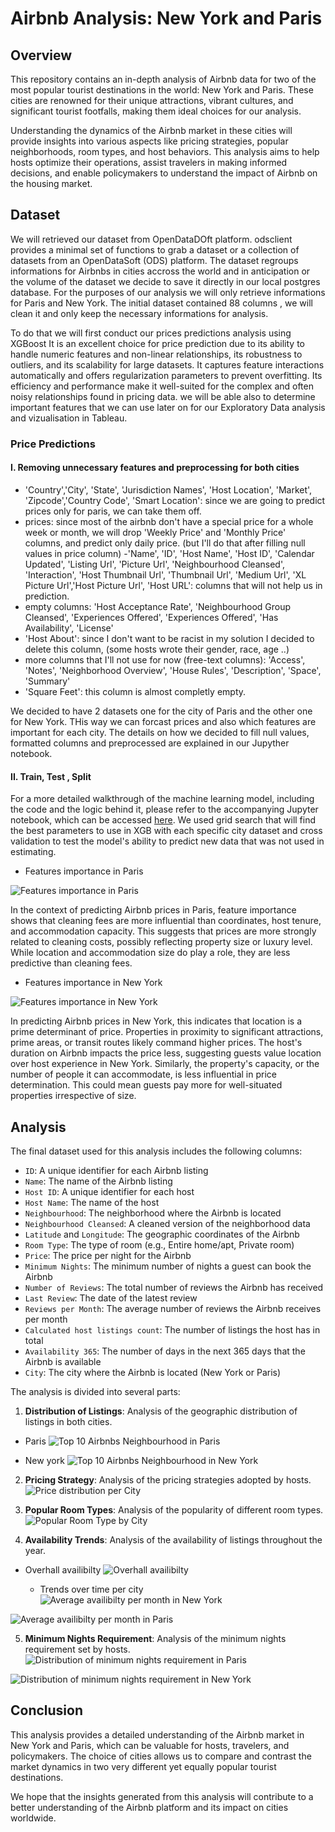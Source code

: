 # Airbnb Analysis: New York and Paris

## Overview

This repository contains an in-depth analysis of Airbnb data for two of the most popular tourist destinations in the world: New York and Paris. These cities are renowned for their unique attractions, vibrant cultures, and significant tourist footfalls, making them ideal choices for our analysis. 

Understanding the dynamics of the Airbnb market in these cities will provide insights into various aspects like pricing strategies, popular neighborhoods, room types, and host behaviors. This analysis aims to help hosts optimize their operations, assist travelers in making informed decisions, and enable policymakers to understand the impact of Airbnb on the housing market.

## Dataset
We will retrieved our dataset from OpenDataDOft platform. odsclient provides a minimal set of functions to grab a dataset or a collection of datasets from an OpenDataSoft (ODS) platform.
The dataset regroups informations for Airbnbs in cities accross the world and in anticipation or the volume of the dataset we decide to save it directly in our local postgres database.
For the purposes of our analysis we will only retrieve informations for Paris and New York.
The initial dataset contained 88 columns , we will clean it and only keep the necessary informations for analysis.


To do that we will first conduct our prices predictions analysis using XGBoost It is an excellent choice for price prediction due to its ability to handle numeric features and non-linear relationships, its robustness to outliers, and its scalability for large datasets. It captures feature interactions automatically and offers regularization parameters to prevent overfitting. Its efficiency and performance make it well-suited for the complex and often noisy relationships found in pricing data. we will be able also to determine important features that we can use later on for our Exploratory Data analysis and vizualisation in Tableau.

### Price Predictions
#### I. Removing unnecessary features and preprocessing for both cities

- 'Country','City', 'State', 'Jurisdiction Names', 'Host Location', 'Market', 'Zipcode','Country Code', 'Smart Location': since we are going to predict prices only for paris, we can take them off.
- prices: since most of the airbnb don't have a special price for a whole week or month, we will drop 'Weekly Price' and 'Monthly Price' columns, and predict only daily price. (but I'll do that after filling null values in price column)
-'Name', 'ID', 'Host Name', 'Host ID', 'Calendar Updated', 'Listing Url', 'Picture Url', 'Neighbourhood Cleansed', 'Interaction', 'Host Thumbnail Url', 'Thumbnail Url', 'Medium Url', 'XL Picture Url','Host Picture Url', 'Host URL': columns that will not help us in prediction.
- empty columns: 'Host Acceptance Rate', 'Neighbourhood Group Cleansed', 'Experiences Offered', 'Experiences Offered', 'Has Availability', 'License'
- 'Host About': since I don't want to be racist in my solution I decided to delete this column, (some hosts wrote their gender, race, age ..)
- more columns that I'll not use for now (free-text columns): 'Access', 'Notes', 'Neighborhood Overview', 'House Rules', 'Description', 'Space', 'Summary'
- 'Square Feet': this column is almost completly empty.

We decided to have 2 datasets one for the city of Paris and the other one for New York. THis way we can forcast prices and also which features are important for each city.
The details on how we decided to fill null values, formatted columns and preprocessed are explained in our Jupyther notebook.

#### II. Train, Test , Split
For a more detailed walkthrough of the machine learning model, including the code and the logic behind it, please refer to the accompanying Jupyter notebook, which can be accessed [here](https://github.com/Simro25011/Paris_-_NY_Airbnbs---Prices-Prediction---XGBoost/blob/main/Paris%20%26%20New%20York%20City%20Airbnb%20-%20Prices%20Prediction.ipynb).
We used grid search that will find the best parameters to use in XGB with each specific city dataset and cross validation to test the model's ability to predict new data that was not used in estimating.

  - Features importance in Paris
  
![Features importance in Paris](https://github.com/Simro25011/Paris_-_NY_Airbnbs---Prices-Prediction---XGBoost/blob/main/Resources/Paris%20features%20importances.png)
  
In the context of predicting Airbnb prices in Paris, feature importance shows that cleaning fees are more influential than coordinates, host tenure, and accommodation capacity. This suggests that prices are more strongly related to cleaning costs, possibly reflecting property size or luxury level. While location and accommodation size do play a role, they are less predictive than cleaning fees.

  
  - Features importance in New York
  
![Features importance in New York](https://github.com/Simro25011/Paris_-_NY_Airbnbs---Prices-Prediction---XGBoost/blob/main/Resources/NY%20features%20importances.png)

In predicting Airbnb prices in New York, this  indicates that location is a prime determinant of price. Properties in proximity to significant attractions, prime areas, or transit routes likely command higher prices. The host's duration on Airbnb impacts the price less, suggesting guests value location over host experience in New York. Similarly, the property's capacity, or the number of people it can accommodate, is less influential in price determination. This could mean guests pay more for well-situated properties irrespective of size. 

## Analysis
The final dataset used for this analysis includes the following columns:

- `ID`: A unique identifier for each Airbnb listing
- `Name`: The name of the Airbnb listing
- `Host ID`: A unique identifier for each host
- `Host Name`: The name of the host
- `Neighbourhood`: The neighborhood where the Airbnb is located
- `Neighbourhood Cleansed`: A cleaned version of the neighborhood data
- `Latitude` and `Longitude`: The geographic coordinates of the Airbnb
- `Room Type`: The type of room (e.g., Entire home/apt, Private room)
- `Price`: The price per night for the Airbnb
- `Minimum Nights`: The minimum number of nights a guest can book the Airbnb
- `Number of Reviews`: The total number of reviews the Airbnb has received
- `Last Review`: The date of the latest review
- `Reviews per Month`: The average number of reviews the Airbnb receives per month
- `Calculated host listings count`: The number of listings the host has in total
- `Availability 365`: The number of days in the next 365 days that the Airbnb is available
- `City`: The city where the Airbnb is located (New York or Paris)


The analysis is divided into several parts:

1. **Distribution of Listings**: Analysis of the geographic distribution of listings in both cities.
  - Paris
   ![Top 10 Airbnbs Neighbourhood in Paris](https://github.com/Simro25011/Paris_-_NY_Airbnbs---Prices-Prediction---XGBoost/blob/main/Resources/top10_neighbourhoods_Paris.png)
   
   
   
   
   - New york
   ![Top 10 Airbnbs Neighbourhood in New York](https://github.com/Simro25011/Paris_-_NY_Airbnbs---Prices-Prediction---XGBoost/blob/main/Resources/top10_neighbourhoods_NY.png)
   
   


2. **Pricing Strategy**: Analysis of the pricing strategies adopted by hosts.
![Price distribution per City](https://github.com/Simro25011/Paris_-_NY_Airbnbs---Prices-Prediction---XGBoost/blob/main/Resources/Price%20distribution%20per%20City.png)

3. **Popular Room Types**: Analysis of the popularity of different room types.
![Popular Room Type by City](https://github.com/Simro25011/Paris_-_NY_Airbnbs---Prices-Prediction---XGBoost/blob/main/Resources/Popular%20Room%20Types%20by%20City.png)

4. **Availability Trends**: Analysis of the availability of listings throughout the year.
 - Overhall availibilty
![Overhall availibilty](https://github.com/Simro25011/Paris_-_NY_Airbnbs---Prices-Prediction---XGBoost/blob/main/Resources/Overhall%20availability%20of%20Airbnbs%20per%20City.png)

   - Trends over time per city
![Average availibilty per month in New York](https://github.com/Simro25011/Paris_-_NY_Airbnbs---Prices-Prediction---XGBoost/blob/main/Resources/NY%20Average%20Availability%20per%20Month.png)

![Average availibilty per month in Paris](https://github.com/Simro25011/Paris_-_NY_Airbnbs---Prices-Prediction---XGBoost/blob/main/Resources/Paris%20Average%20Availability%20per%20Month.png)


5. **Minimum Nights Requirement**: Analysis of the minimum nights requirement set by hosts.
![Distribution of minimum nights requirement in Paris](https://github.com/Simro25011/Paris_-_NY_Airbnbs---Prices-Prediction---XGBoost/blob/main/Resources/Distribution%20of%20minimum%20nights%20requirement%20in%20Paris.png)

![Distribution of minimum nights requirement in New York](https://github.com/Simro25011/Paris_-_NY_Airbnbs---Prices-Prediction---XGBoost/blob/main/Resources/Distribution%20of%20minimum%20nights%20requirement%20in%20New%20York.png)



## Conclusion

This analysis provides a detailed understanding of the Airbnb market in New York and Paris, which can be valuable for hosts, travelers, and policymakers. The choice of cities allows us to compare and contrast the market dynamics in two very different yet equally popular tourist destinations. 

We hope that the insights generated from this analysis will contribute to a better understanding of the Airbnb platform and its impact on cities worldwide.

